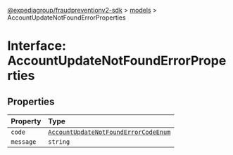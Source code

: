 [@expediagroup/fraudpreventionv2-sdk](../../index.md) > [models](../index.md) > AccountUpdateNotFoundErrorProperties

# Interface: AccountUpdateNotFoundErrorProperties

## Properties

| Property  | Type                                                                                                     |
| :-------- | :------------------------------------------------------------------------------------------------------- |
| `code`    | [`AccountUpdateNotFoundErrorCodeEnum`](../type-aliases/type-alias.AccountUpdateNotFoundErrorCodeEnum.md) |
| `message` | `string`                                                                                                 |
